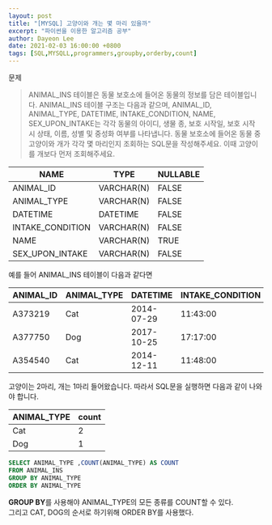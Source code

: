 ```yaml
---
layout: post
title: "[MYSQL] 고양이와 개는 몇 마리 있을까"
excerpt: "파이썬을 이용한 알고리즘 공부"
author: Dayeon Lee
date: 2021-02-03 16:00:00 +0800
tags: [SQL,MYSQLL,programmers,groupby,orderby,count]
---
```


문제

> ANIMAL_INS 테이블은 동물 보호소에 들어온 동물의 정보를 담은 테이블입니다. ANIMAL_INS 테이블 구조는 다음과 같으며, ANIMAL_ID, ANIMAL_TYPE, DATETIME, INTAKE_CONDITION, NAME, SEX_UPON_INTAKE는 각각 동물의 아이디, 생물 종, 보호 시작일, 보호 시작 시 상태, 이름, 성별 및 중성화 여부를 나타냅니다.
동물 보호소에 들어온 동물 중 고양이와 개가 각각 몇 마리인지 조회하는 SQL문을 작성해주세요. 이때 고양이를 개보다 먼저 조회해주세요.



|**NAME**|	**TYPE**|	**NULLABLE**|
|--|--|--|
|ANIMAL_ID	|VARCHAR(N)|	FALSE|
|ANIMAL_TYPE|	VARCHAR(N)	|FALSE|
|DATETIME	|DATETIME	|FALSE|
|INTAKE_CONDITION|	VARCHAR(N)	|FALSE|
|NAME	|VARCHAR(N)	|TRUE|
|SEX_UPON_INTAKE|	VARCHAR(N)	|FALSE|

예를 들어 ANIMAL_INS 테이블이 다음과 같다면

|**ANIMAL_ID**	|**ANIMAL_TYPE**	|**DATETIME**	|**INTAKE_CONDITION**	|**NAME**	|**SEX_UPON_INTAKE**|
|--|--|--|--|--|--|
|A373219|	Cat|	2014-07-29 |11:43:00	|Normal|	Ella	|Spayed| Female|
|A377750	|Dog|	2017-10-25| 17:17:00	|Normal|	Lucy	|Spayed| Female|
|A354540|	Cat	|2014-12-11| 11:48:00	|Normal|	Tux|	Neutered| Male|


고양이는 2마리, 개는 1마리 들어왔습니다. 따라서 SQL문을 실행하면 다음과 같이 나와야 합니다.

|**ANIMAL_TYPE**|	**count**|
|--|--|
|Cat|	2|
|Dog	|1|


```SQL
SELECT ANIMAL_TYPE ,COUNT(ANIMAL_TYPE) AS COUNT
FROM ANIMAL_INS 
GROUP BY ANIMAL_TYPE
ORDER BY ANIMAL_TYPE

```
**GROUP BY**를 사용해야 ANIMAL_TYPE의 모든 종류를 COUNT할 수 있다.   
그리고 CAT, DOG의 순서로 하기위해 ORDER BY를 사용했다.    

